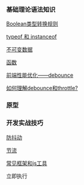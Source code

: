 ### 基础理论语法知识

[Boolean类型转换规则](https://github.com/pengyancheng/javascript/blob/master/basic/boolean.md)
<br>

[typeof 和 instanceof](https://github.com/pengyancheng/javascript/blob/master/basic/typeofandinstanceof.md)
<br>

[不可变数据](https://github.com/pengyancheng/javascript/blob/master/basic/immutable.md)
<br>

[函数](https://github.com/pengyancheng/javascript/basic/function.md)
<br>

[前端性能优化——debounce](https://www.jianshu.com/p/e9acf55f8073)
<br>

[如何理解debounce和throttle?](https://www.jianshu.com/p/daaa36174324)
<br>

### 原型



### 开发实战技巧

[防抖动](https://github.com/pengyancheng/javascript/blob/master/develop/debounce.md)
<br>

[节流](https://github.com/pengyancheng/javascript/blob/master/develop/throttling.md)
<br>

[常见框架和js工具](https://github.com/pengyancheng/javascript/blob/master/develop/frame.md)
<br>

立即执行

